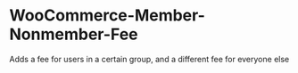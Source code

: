# WooCommerce-Member-Nonmember-Fee
Adds a fee for users in a certain group, and a different fee for everyone else
